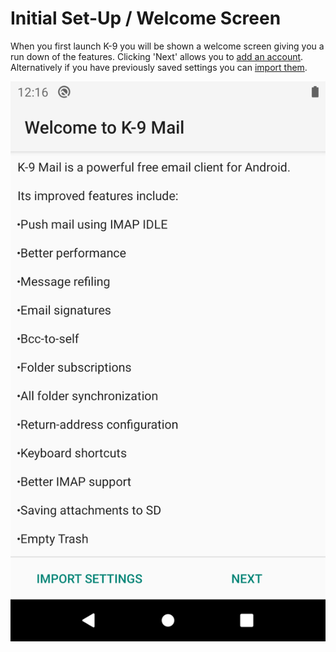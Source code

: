 # Initial Set-Up / Welcome Screen

When you first launch K-9 you will be shown a welcome screen giving you a 
run down of the features. Clicking 'Next' allows you to [add an account](../accounts/add.md). Alternatively if you have 
previously saved settings you can [import them](../settings/import_export.md).

![Welcome Screen](img/welcome_screen.png)
